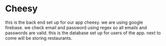# Cheesy
this is the back end set up for our app cheesy. we are using google firebase. 
we check email and password using regex so all emails and passwords are valid. 
this is the database set up for users of the app. next to come will be storing restaurants.
